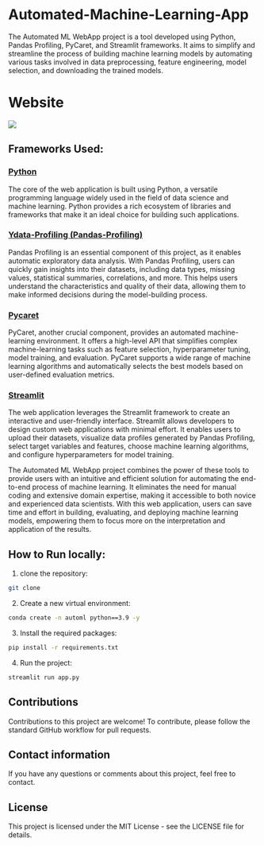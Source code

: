 # Automated-Machine-Learning-App
The Automated ML WebApp project is a tool developed using Python, Pandas Profiling, PyCaret, and Streamlit frameworks. It aims to simplify and streamline the process of building machine learning models by automating various tasks involved in data preprocessing, feature engineering, model selection, and downloading the trained models.

# Website
![](https://github.com/praj2408/Automated-Machine-Learning-App/blob/main/docs/bandicam%202023-06-23%2016-47-03-898%20(1).gif)

## Frameworks Used:
### [Python](https://www.python.org/)
The core of the web application is built using Python, a versatile programming language widely used in the field of data science and machine learning. Python provides a rich ecosystem of libraries and frameworks that make it an ideal choice for building such applications.

### [Ydata-Profiling (Pandas-Profiling)](https://pypi.org/project/pandas-profiling/)
Pandas Profiling is an essential component of this project, as it enables automatic exploratory data analysis. With Pandas Profiling, users can quickly gain insights into their datasets, including data types, missing values, statistical summaries, correlations, and more. This helps users understand the characteristics and quality of their data, allowing them to make informed decisions during the model-building process.

### [Pycaret](https://pycaret.org/)
PyCaret, another crucial component, provides an automated machine-learning environment. It offers a high-level API that simplifies complex machine-learning tasks such as feature selection, hyperparameter tuning, model training, and evaluation. PyCaret supports a wide range of machine learning algorithms and automatically selects the best models based on user-defined evaluation metrics.

### [Streamlit](https://streamlit.io/)
The web application leverages the Streamlit framework to create an interactive and user-friendly interface. Streamlit allows developers to design custom web applications with minimal effort. It enables users to upload their datasets, visualize data profiles generated by Pandas Profiling, select target variables and features, choose machine learning algorithms, and configure hyperparameters for model training.

The Automated ML WebApp project combines the power of these tools to provide users with an intuitive and efficient solution for automating the end-to-end process of machine learning. It eliminates the need for manual coding and extensive domain expertise, making it accessible to both novice and experienced data scientists. With this web application, users can save time and effort in building, evaluating, and deploying machine learning models, empowering them to focus more on the interpretation and application of the results.

## How to Run locally:
1. clone the repository:
```bash
git clone 
```
2. Create a new virtual environment:
```bash
conda create -n automl python==3.9 -y
```
3. Install the required packages:
```bash
pip install -r requirements.txt
```
4. Run the project:
```bash
streamlit run app.py
```

## Contributions
Contributions to this project are welcome! To contribute, please follow the standard GitHub workflow for pull requests.

## Contact information
If you have any questions or comments about this project, feel free to contact.

## License
This project is licensed under the MIT License - see the LICENSE file for details.
